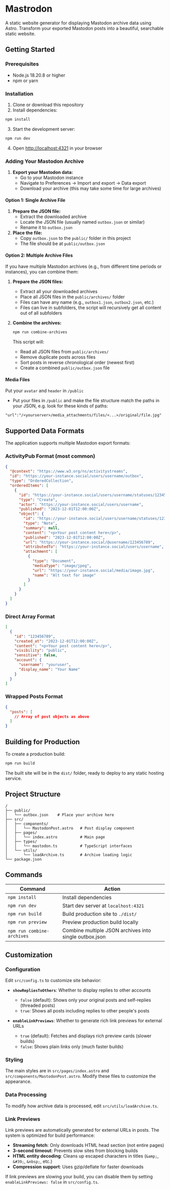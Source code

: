 # Mastrodon

A static website generator for displaying Mastodon archive data using Astro. Transform your exported Mastodon posts into a beautiful, searchable static website.

## Getting Started

### Prerequisites

- Node.js 18.20.8 or higher
- npm or yarn

### Installation

1. Clone or download this repository
2. Install dependencies:

```bash
npm install
```

3. Start the development server:

```bash
npm run dev
```

4. Open [http://localhost:4321](http://localhost:4321) in your browser

### Adding Your Mastodon Archive

1. **Export your Mastodon data:**
   - Go to your Mastodon instance
   - Navigate to Preferences → Import and export → Data export
   - Download your archive (this may take some time for large archives)

#### Option 1: Single Archive File
1. **Prepare the JSON file:**
   - Extract the downloaded archive
   - Locate the JSON file (usually named `outbox.json` or similar)
   - Rename it to `outbox.json`
1. **Place the file:**
   - Copy `outbox.json` to the `public/` folder in this project
   - The file should be at `public/outbox.json`

#### Option 2: Multiple Archive Files
If you have multiple Mastodon archives (e.g., from different time periods or instances), you can combine them:

1. **Prepare the JSON files:**
   - Extract all your downloaded archives
   - Place all JSON files in the `public/archives/` folder
   - Files can have any name (e.g., `outbox1.json`, `outbox2.json`, etc.)
   - Files can live in subfolders, the script will recursively get all content out of all subfolders

2. **Combine the archives:**
   ```bash
   npm run combine-archives
   ```
   This script will:
   - Read all JSON files from `public/archives/`
   - Remove duplicate posts across files
   - Sort posts in reverse chronological order (newest first)
   - Create a combined `public/outbox.json` file

#### Media Files
Put your `avatar` and `header` in `/public`
- Put your files in `/public` and make the file structure match the paths in your JSON, e.g. look for these kinds of paths:
```
"url":"/<yourserver>/media_attachments/files/<...>/original/file.jpg"
```

## Supported Data Formats

The application supports multiple Mastodon export formats:

### ActivityPub Format (most common)
```json
{
  "@context": "https://www.w3.org/ns/activitystreams",
  "id": "https://your-instance.social/users/username/outbox",
  "type": "OrderedCollection",
  "orderedItems": [
    {
      "id": "https://your-instance.social/users/username/statuses/123456789/activity",
      "type": "Create",
      "actor": "https://your-instance.social/users/username",
      "published": "2023-12-01T12:00:00Z",
      "object": {
        "id": "https://your-instance.social/users/username/statuses/123456789",
        "type": "Note",
        "summary": null,
        "content": "<p>Your post content here</p>",
        "published": "2023-12-01T12:00:00Z",
        "url": "https://your-instance.social/@username/123456789",
        "attributedTo": "https://your-instance.social/users/username",
        "attachment": [
          {
            "type": "Document",
            "mediaType": "image/jpeg",
            "url": "https://your-instance.social/media/image.jpg",
            "name": "Alt text for image"
          }
        ]
      }
    }
  ]
}
```

### Direct Array Format
```json
[
  {
    "id": "123456789",
    "created_at": "2023-12-01T12:00:00Z",
    "content": "<p>Your post content here</p>",
    "visibility": "public",
    "sensitive": false,
    "account": {
      "username": "youruser",
      "display_name": "Your Name"
    }
  }
]
```

### Wrapped Posts Format
```json
{
  "posts": [
    // Array of post objects as above
  ]
}
```

## Building for Production

To create a production build:

```bash
npm run build
```

The built site will be in the `dist/` folder, ready to deploy to any static hosting service.

## Project Structure

```
/
├── public/
│   └── outbox.json    # Place your archive here
├── src/
│   ├── components/
│   │   └── MastodonPost.astro   # Post display component
│   ├── pages/
│   │   └── index.astro          # Main page
│   ├── types/
│   │   └── mastodon.ts          # TypeScript interfaces
│   └── utils/
│       └── loadArchive.ts       # Archive loading logic
└── package.json
```

## Commands

| Command                | Action                               |
| ---------------------- | ------------------------------------ |
| `npm install`          | Install dependencies                 |
| `npm run dev`          | Start dev server at `localhost:4321` |
| `npm run build`        | Build production site to `./dist/`   |
| `npm run preview`      | Preview production build locally     |
| `npm run combine-archives` | Combine multiple JSON archives into single outbox.json |

## Customization

### Configuration
Edit `src/config.ts` to customize site behavior:

- **`showRepliesToOthers`**: Whether to display replies to other accounts
  - `false` (default): Shows only your original posts and self-replies (threaded posts)
  - `true`: Shows all posts including replies to other people's posts

- **`enableLinkPreviews`**: Whether to generate rich link previews for external URLs
  - `true` (default): Fetches and displays rich preview cards (slower builds)
  - `false`: Shows plain links only (much faster builds)

### Styling
The main styles are in `src/pages/index.astro` and `src/components/MastodonPost.astro`. Modify these files to customize the appearance.

### Data Processing
To modify how archive data is processed, edit `src/utils/loadArchive.ts`.

### Link Previews
Link previews are automatically generated for external URLs in posts. The system is optimized for build performance:

- **Streaming fetch**: Only downloads HTML head section (not entire pages)
- **3-second timeout**: Prevents slow sites from blocking builds
- **HTML entity decoding**: Cleans up escaped characters in titles (`&amp;`, `&#39;`, `&nbsp;`, etc.)
- **Compression support**: Uses gzip/deflate for faster downloads

If link previews are slowing your build, you can disable them by setting `enableLinkPreviews: false` in `src/config.ts`.
